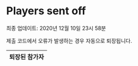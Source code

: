 # Players sent off
최종 업데이트: 2020년 12월 10일 23시 58분


제출 코드에서 오류가 발생하는 경우 자동으로 퇴장됩니다.


| 퇴장된 참가자 |
|:---:|